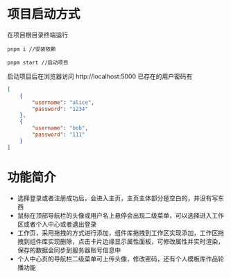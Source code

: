 # 项目启动方式

在项目根目录终端运行

```
pnpm i //安装依赖
```

```
pnpm start //启动项目
```

启动项目后在浏览器访问 http://localhost:5000
已存在的用户密码有

```json
[
    {
        "username": "alice",
        "password": "1234"
    },
    {
        "username": "bob",
        "password": "111"
    }
]
```

# 功能简介

-   选择登录或者注册成功后，会进入主页，主页主体部分是空白的，并没有写东西
-   鼠标在顶部导航栏的头像或用户名上悬停会出现二级菜单，可以选择进入工作区或者个人中心或者退出登录
-   工作页，采用拖拽的方式进行添加，组件库拖拽到工作区实现添加，工作区拖拽到组件库实现删除，点击卡片边缘显示属性面板，可修改属性并实时渲染，保存的数据会同步到服务器账号信息中
-   个人中心页的导航栏二级菜单可上传头像，修改密码，还有个人模板库作品轮播功能
